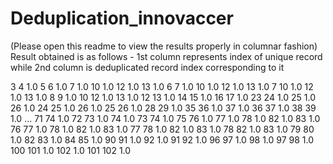 # Deduplication_innovaccer
(Please open this readme to view the results properly in columnar fashion)
Result obtained is as follows -
1st column represents index of unique record while 2nd column is deduplicated record index corresponding to it

3    4      1.0
5    6      1.0
     7      1.0
     10     1.0
     12     1.0
     13     1.0
6    7      1.0
     10     1.0
     12     1.0
     13     1.0
7    10     1.0
     12     1.0
     13     1.0
8    9      1.0
10   12     1.0
     13     1.0
12   13     1.0
14   15     1.0
16   17     1.0
23   24     1.0
     25     1.0
     26     1.0
24   25     1.0
     26     1.0
25   26     1.0
28   29     1.0
35   36     1.0
     37     1.0
36   37     1.0
38   39     1.0
           ... 
71   74     1.0
72   73     1.0
     74     1.0
73   74     1.0
75   76     1.0
     77     1.0
     78     1.0
     82     1.0
     83     1.0
76   77     1.0
     78     1.0
     82     1.0
     83     1.0
77   78     1.0
     82     1.0
     83     1.0
78   82     1.0
     83     1.0
79   80     1.0
82   83     1.0
84   85     1.0
90   91     1.0
     92     1.0
91   92     1.0
96   97     1.0
     98     1.0
97   98     1.0
100  101    1.0
     102    1.0
101  102    1.0
